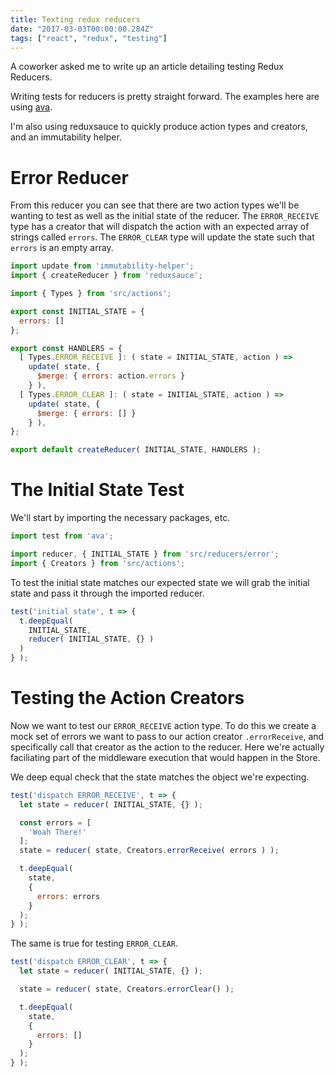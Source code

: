 ```yaml
---
title: Texting redux reducers
date: "2017-03-03T00:00:00.284Z"
tags: ["react", "redux", "testing"]
---
```

A coworker asked me to write up an article detailing testing Redux Reducers.<!-- end -->

Writing tests for reducers is pretty straight forward. The examples here are
using <a href='https://github.com/avajs/ava'>ava</a>.

I'm also using reduxsauce to quickly produce action types and creators, and an
immutability helper.

# Error Reducer
From this reducer you can see that there are two action types we'll be wanting
to test as well as the initial state of the reducer. The `ERROR_RECEIVE` type
has a creator that will dispatch the action with an expected array of strings
called `errors`. The `ERROR_CLEAR` type will update the state such that `errors`
is an empty array.

```javascript
import update from 'immutability-helper';
import { createReducer } from 'reduxsauce';

import { Types } from 'src/actions';

export const INITIAL_STATE = {
  errors: []
};

export const HANDLERS = {
  [ Types.ERROR_RECEIVE ]: ( state = INITIAL_STATE, action ) =>
    update( state, {
      $merge: { errors: action.errors }
    } ),
  [ Types.ERROR_CLEAR ]: ( state = INITIAL_STATE, action ) =>
    update( state, {
      $merge: { errors: [] }
    } ),
};

export default createReducer( INITIAL_STATE, HANDLERS );
```

# The Initial State Test
We'll start by importing the necessary packages, etc.
```javascript
import test from 'ava';

import reducer, { INITIAL_STATE } from 'src/reducers/error';
import { Creators } from 'src/actions';
```

To test the initial state matches our expected state we will grab the initial state
and pass it through the imported reducer.

```javascript
test('initial state', t => {
  t.deepEqual(
    INITIAL_STATE,
    reducer( INITIAL_STATE, {} )
  )
} );
```

# Testing the Action Creators
Now we want to test our `ERROR_RECEIVE` action type. To do this we create a mock
set of errors we want to pass to our action creator `.errorReceive`, and
specifically call that creator as the action to the reducer. Here we're actually
faciliating part of the middleware execution that would happen in the Store.

We deep equal check that the state matches the object we're expecting.

```javascript
test('dispatch ERROR_RECEIVE', t => {
  let state = reducer( INITIAL_STATE, {} );

  const errors = [
    'Woah There!'
  ];
  state = reducer( state, Creators.errorReceive( errors ) );

  t.deepEqual(
    state,
    {
      errors: errors
    }
  );
} );
```

The same is true for testing `ERROR_CLEAR`.

```javascript
test('dispatch ERROR_CLEAR', t => {
  let state = reducer( INITIAL_STATE, {} );

  state = reducer( state, Creators.errorClear() );

  t.deepEqual(
    state,
    {
      errors: []
    }
  );
} );
```
